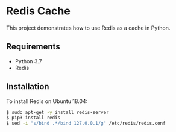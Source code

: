# Redis Cache

This project demonstrates how to use Redis as a cache in Python.

## Requirements
- Python 3.7
- Redis

## Installation
To install Redis on Ubuntu 18.04:

```sh
$ sudo apt-get -y install redis-server
$ pip3 install redis
$ sed -i "s/bind .*/bind 127.0.0.1/g" /etc/redis/redis.conf
